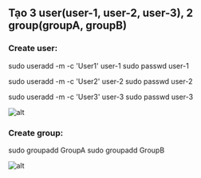 ## Tạo 3 user(user-1, user-2, user-3), 2 group(groupA, groupB)

### Create user:
sudo useradd -m -c 'User1' user-1
sudo passwd user-1

sudo useradd -m -c 'User2' user-2
sudo passwd user-2

sudo useradd -m -c 'User3' user-3
sudo passwd user-3

![alt](http://image/create_user.png)

### Create group:
sudo groupadd GroupA
sudo groupadd GroupB

![alt](http://image/create_group.png)
